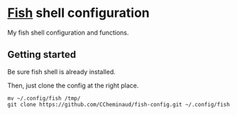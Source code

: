 # [Fish](https://fishshell.com) shell configuration

My fish shell configuration and functions.

## Getting started

Be sure fish shell is already installed.

Then, just clone the config at the right place.

```shell
mv ~/.config/fish /tmp/
git clone https://github.com/CCheminaud/fish-config.git ~/.config/fish
```
